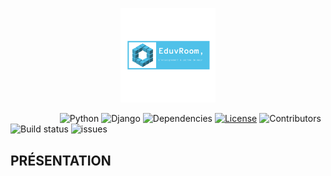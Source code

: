 <p align="center"><img width=30% src="https://github.com/daniel10027/learning/blob/master/static/enseignement/img/core-img/logo.png"></p>

&nbsp;&nbsp;&nbsp;&nbsp;&nbsp;&nbsp;&nbsp;&nbsp;&nbsp;&nbsp;&nbsp;&nbsp;&nbsp;&nbsp;&nbsp;&nbsp;&nbsp;&nbsp;&nbsp;
![Python](https://img.shields.io/badge/python-v3.7.6+-blue.svg)
![Django](https://img.shields.io/badge/Djanvo-v3.0.5-orange.svg)
![Dependencies](https://img.shields.io/badge/dependencies-up%20to%20date-brightgreen.svg)
[![License](https://img.shields.io/badge/license-MIB-blue.svg)](https://analyst123.herokuapp.com)
![Contributors](https://img.shields.io/badge/python-v3.7.6+-blue.svg)
![Build status](https://img.shields.io/badge/Djanvo-v3.0.5-orange.svg)
![issues](https://img.shields.io/badge/dependencies-up%20to%20date-brightgreen.svg)

## PRÉSENTATION
